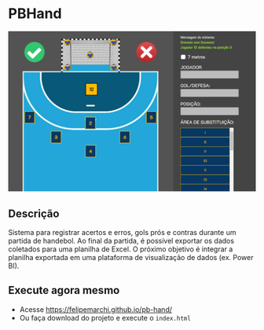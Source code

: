 # PBHand
![Tela do Sistema](https://github.com/felipemarchi/pb-hand/blob/main/img/snapshot.png "Tela do Sistema")

## Descrição
Sistema para registrar acertos e erros, gols prós e contras durante um partida de handebol. Ao final da partida, é possível exportar os dados coletados para uma planilha de Excel. O próximo objetivo é integrar a planilha exportada em uma plataforma de visualização de dados (ex. Power BI).

## Execute agora mesmo
- Acesse https://felipemarchi.github.io/pb-hand/
- Ou faça download do projeto e execute o `index.html`

